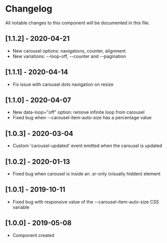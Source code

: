 # Changelog
All notable changes to this component will be documented in this file.

## [1.1.2] - 2020-04-21
- New carousel options: navigations, counter, alignment
- New variations: --loop-off, --counter and --pagination

## [1.1.1] - 2020-04-14
- Fix issue with carousel dots navigation on resize

## [1.1.0] - 2020-04-07
- New data-loop="off" option: remove infinite loop from carousel
- Fixed bug when --carousel-item-auto-size has a percentage value

## [1.0.3] - 2020-03-04
- Custom 'carousel-updated' event emitted when the carousel is updated

## [1.0.2] - 2020-01-13
- Fixed bug when carousel is inside an .sr-only (visually hidden) element

## [1.0.1] - 2019-10-11
- Fixed bug with responsive value of the --carousel-item-auto-size CSS variable

## [1.0.0] - 2019-05-08
- Component created
